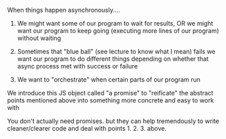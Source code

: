 When things happen asynchronously....

1. We might want some of our program to wait for results, OR
we might want our program to keep going (executing more lines of our program) without waiting 

2. Sometimes that "blue ball" (see lecture to know what I mean) fails
we want our program to do different things depending on whether that async process met with success or failure

3. We want to "orchestrate" when certain parts of our program run

We introduce this JS object called "a promise" to "reificate" the abstract points mentioned above into something more concrete and easy to work with

You don't actually need promises. but they can help tremendously to write cleaner/clearer code and deal with points 1. 2. 3. above.